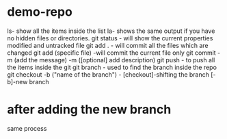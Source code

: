 # demo-repo

ls- show all the items inside the list 
la- shows the same output if you have no hidden files or directories.
git status - will show the current properties modified and untracked file
git add . - will commit all the files which are changed
git add (specific file) -will commit the current file only
git commit -m (add the message) -m ([optional] add description)
git push - to push all the items inside the git
git branch - used to find the branch inside the repo
git checkout -b ("name of the branch") - [checkout]-shifting the branch [-b]-new branch

# after adding the new branch

same process